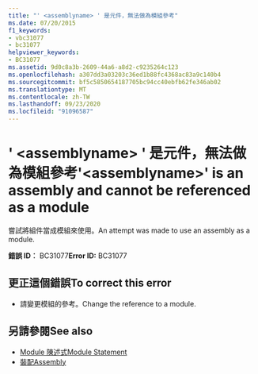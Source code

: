 ```yaml
---
title: "' <assemblyname> ' 是元件，無法做為模組參考"
ms.date: 07/20/2015
f1_keywords:
- vbc31077
- bc31077
helpviewer_keywords:
- BC31077
ms.assetid: 9d0c8a3b-2609-44a6-a8d2-c9235264c123
ms.openlocfilehash: a307dd3a03203c36ed1b88fc4368ac83a9c140b4
ms.sourcegitcommit: bf5c5850654187705bc94cc40ebfb62fe346ab02
ms.translationtype: MT
ms.contentlocale: zh-TW
ms.lasthandoff: 09/23/2020
ms.locfileid: "91096587"
---
```

# <a name="assemblyname-is-an-assembly-and-cannot-be-referenced-as-a-module"></a><span data-ttu-id="42ad4-102">' \<assemblyname> ' 是元件，無法做為模組參考</span><span class="sxs-lookup"><span data-stu-id="42ad4-102">'\<assemblyname>' is an assembly and cannot be referenced as a module</span></span>

<span data-ttu-id="42ad4-103">嘗試將組件當成模組來使用。</span><span class="sxs-lookup"><span data-stu-id="42ad4-103">An attempt was made to use an assembly as a module.</span></span>  
  
 <span data-ttu-id="42ad4-104">**錯誤 ID︰** BC31077</span><span class="sxs-lookup"><span data-stu-id="42ad4-104">**Error ID:** BC31077</span></span>  
  
## <a name="to-correct-this-error"></a><span data-ttu-id="42ad4-105">更正這個錯誤</span><span class="sxs-lookup"><span data-stu-id="42ad4-105">To correct this error</span></span>  
  
- <span data-ttu-id="42ad4-106">請變更模組的參考。</span><span class="sxs-lookup"><span data-stu-id="42ad4-106">Change the reference to a module.</span></span>  
  
## <a name="see-also"></a><span data-ttu-id="42ad4-107">另請參閱</span><span class="sxs-lookup"><span data-stu-id="42ad4-107">See also</span></span>

- [<span data-ttu-id="42ad4-108">Module 陳述式</span><span class="sxs-lookup"><span data-stu-id="42ad4-108">Module Statement</span></span>](../language-reference/statements/module-statement.md)
- [<span data-ttu-id="42ad4-109">裝配</span><span class="sxs-lookup"><span data-stu-id="42ad4-109">Assembly</span></span>](../language-reference/modifiers/assembly.md)
